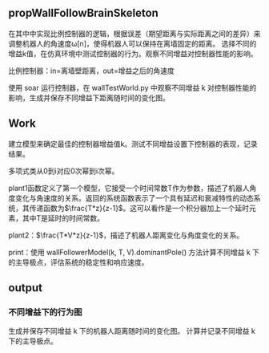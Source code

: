 ## propWallFollowBrainSkeleton

在其中中实现比例控制器的逻辑，根据误差（期望距离与实际距离之间的差异）来调整机器人的角速度ω[n]，使得机器人可以保持在离墙固定的距离。
选择不同的增益k值，在仿真环境中测试控制器的行为。观察不同增益对控制器性能的影响。

比例控制器：in=离墙壁距离，out=增益之后的角速度

使用 soar 运行控制器，在 wallTestWorld.py 中观察不同增益 k 对控制器性能的影响，生成并保存不同增益下距离随时间的变化图。

## Work

建立模型来确定最佳的控制器增益值k。测试不同增益设置下控制器的表现，记录结果。

多项式类从0到i对应0次幂到i次幂。

plant1函数定义了第一个模型，它接受一个时间常数T作为参数，描述了机器人角度变化与角速度的关系。返回的系统函数表示了一个具有延迟和衰减特性的动态系统，其传递函数为$\frac{T*z}{z-1}$。这可以看作是一个积分器加上一个延时元素，其中T是延时的时间常数。

plant2：$\frac{T*V*z}{z-1}$，描述了机器人距离变化与角度变化的关系。

print：使用 wallFollowerModel(k, T, V).dominantPole() 方法计算不同增益 k 下的主导极点，评估系统的稳定性和响应速度。

## output

### 不同增益下的行为图

生成并保存不同增益 k 下的机器人距离随时间的变化图。
计算并记录不同增益 k 下的主导极点。